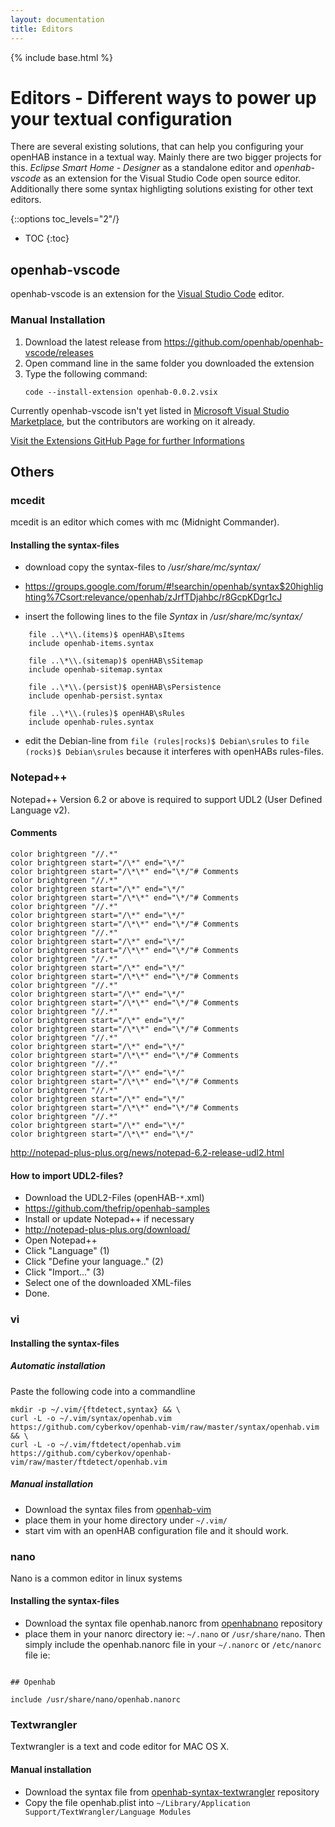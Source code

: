 ```yaml
---
layout: documentation
title: Editors
---
```


{% include base.html %}

# Editors - Different ways to power up your textual configuration

There are several existing solutions, that can help you configuring your openHAB instance in a textual way.
Mainly there are two bigger projects for this. _Eclipse Smart Home - Designer_ as a standalone editor and _openhab-vscode_ as an extension for the Visual Studio Code open source editor.
Additionally there some syntax highligting solutions existing for other text editors.

{::options toc_levels="2"/}

* TOC
{:toc}

## openhab-vscode

openhab-vscode is an extension for the [Visual Studio Code](https://code.visualstudio.com) editor.

### Manual Installation

1. Download the latest release from <https://github.com/openhab/openhab-vscode/releases>
2. Open command line in the same folder you downloaded the extension
3. Type the following command:
    ```
    code --install-extension openhab-0.0.2.vsix
    ```
Currently openhab-vscode isn't yet listed in [Microsoft Visual Studio Marketplace](https://marketplace.visualstudio.com/vscode), but the contributors are working on it already.

[Visit the Extensions GitHub Page for further Informations](https://github.com/openhab/openhab-vscode/blob/master/README.md "GitHub Repo for the VS Code Extension")

## Others

### mcedit

mcedit is an editor which comes with mc (Midnight Commander).


#### Installing the syntax-files

- download copy the syntax-files to */usr/share/mc/syntax/*
- <https://groups.google.com/forum/#!searchin/openhab/syntax$20highlighting%7Csort:relevance/openhab/zJrfTDjahbc/r8GcpKDgr1cJ>

- insert the following lines to the file *Syntax* in */usr/share/mc/syntax/*
```shell
    file ..\*\\.(items)$ openHAB\sItems 
    include openhab-items.syntax  
     
    file ..\*\\.(sitemap)$ openHAB\sSitemap 
    include openhab-sitemap.syntax
     
    file ..\*\\.(persist)$ openHAB\sPersistence
    include openhab-persist.syntax
     
    file ..\*\\.(rules)$ openHAB\sRules
    include openhab-rules.syntax 
```
- edit the Debian-line from
`file (rules|rocks)$ Debian\srules`
to 
`file (rocks)$ Debian\srules`
because it interferes with openHABs rules-files.

### Notepad++

Notepad++ Version 6.2 or above is required to support UDL2 (User Defined Language v2).

#### Comments

```shell
color brightgreen "//.*"
color brightgreen start="/\*" end="\*/"
color brightgreen start="/\*\*" end="\*/"# Comments
color brightgreen "//.*"
color brightgreen start="/\*" end="\*/"
color brightgreen start="/\*\*" end="\*/"# Comments
color brightgreen "//.*"
color brightgreen start="/\*" end="\*/"
color brightgreen start="/\*\*" end="\*/"# Comments
color brightgreen "//.*"
color brightgreen start="/\*" end="\*/"
color brightgreen start="/\*\*" end="\*/"# Comments
color brightgreen "//.*"
color brightgreen start="/\*" end="\*/"
color brightgreen start="/\*\*" end="\*/"# Comments
color brightgreen "//.*"
color brightgreen start="/\*" end="\*/"
color brightgreen start="/\*\*" end="\*/"# Comments
color brightgreen "//.*"
color brightgreen start="/\*" end="\*/"
color brightgreen start="/\*\*" end="\*/"# Comments
color brightgreen "//.*"
color brightgreen start="/\*" end="\*/"
color brightgreen start="/\*\*" end="\*/"# Comments
color brightgreen "//.*"
color brightgreen start="/\*" end="\*/"
color brightgreen start="/\*\*" end="\*/"# Comments
color brightgreen "//.*"
color brightgreen start="/\*" end="\*/"
color brightgreen start="/\*\*" end="\*/"# Comments
color brightgreen "//.*"
color brightgreen start="/\*" end="\*/"
color brightgreen start="/\*\*" end="\*/"
```
http://notepad-plus-plus.org/news/notepad-6.2-release-udl2.html

#### How to import UDL2-files?

- Download the UDL2-Files (openHAB-`*`.xml)
- <https://github.com/thefrip/openhab-samples>
- Install or update Notepad++ if necessary
- http://notepad-plus-plus.org/download/
- Open Notepad++
- Click "Language" (1)
- Click "Define your language.." (2)
- Click "Import..." (3)
- Select one of the downloaded XML-files
- Done.

### vi

#### Installing the syntax-files

##### Automatic installation

Paste the following code into a commandline

```shell
mkdir -p ~/.vim/{ftdetect,syntax} && \
curl -L -o ~/.vim/syntax/openhab.vim https://github.com/cyberkov/openhab-vim/raw/master/syntax/openhab.vim && \
curl -L -o ~/.vim/ftdetect/openhab.vim https://github.com/cyberkov/openhab-vim/raw/master/ftdetect/openhab.vim
```

##### Manual installation

- Download the syntax files from [openhab-vim](https://github.com/cyberkov/openhab-vim)
- place them in your home directory under `~/.vim/`
- start vim with an openHAB configuration file and it should work.

### nano

Nano is a common editor in linux systems

#### Installing the syntax-files

- Download the syntax file openhab.nanorc from [openhabnano](https://github.com/airix1/openhabnano) repository
- place them in your nanorc directory ie: `~/.nano` or `/usr/share/nano`. Then simply include the openhab.nanorc file in your `~/.nanorc` or `/etc/nanorc` file ie:

```shell

## Openhab

include /usr/share/nano/openhab.nanorc
```

### Textwrangler

Textwrangler is a text and code editor for MAC OS X.

#### Manual installation

- Download the syntax file from [openhab-syntax-textwrangler](https://github.com/GrisoMG/openhab-syntax-textwrangler/blob/master/openhab.plist) repository
- Copy the file openhab.plist into `~/Library/Application Support/TextWrangler/Language Modules`